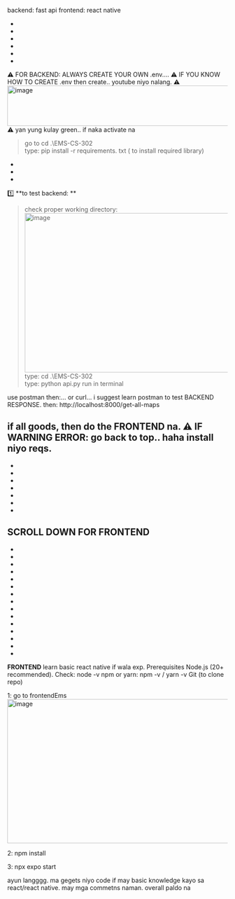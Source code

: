 backend: fast api
frontend: react native

-
-
-
-
-
-

⚠️ FOR BACKEND: ALWAYS CREATE YOUR OWN .env....
⚠️ IF YOU KNOW HOW TO CREATE .env   then create.. youtube niyo nalang.
⚠️ <img width="839" height="92" alt="image" src="https://github.com/user-attachments/assets/a8ac8a96-5ed1-4d97-90ac-6568ec9b6c78" />
⚠️ yan yung kulay green.. if naka activate na
> go to cd .\EMS-CS-302\
type: pip install -r requirements. txt   ( to install required library)
-
-
-
1️⃣ **to test backend: **
> check proper working directory:
> <img width="850" height="364" alt="image" src="https://github.com/user-attachments/assets/13a4e83e-8d6d-4b82-8a6a-039d5b756a39" />
> type:     cd .\EMS-CS-302\
> type:     python api.py
run in terminal

use postman then:... or curl... i suggest learn postman to test BACKEND RESPONSE.
then:
http://localhost:8000/get-all-maps

if all goods, then do the FRONTEND na.
⚠️ IF WARNING ERROR: go back to top.. haha install niyo reqs.
-
-
-
-
-
-
-
-
SCROLL DOWN FOR FRONTEND
-
-
-
-
-
-
-
-
-
-
-
-
-
-
-
-



**FRONTEND** learn basic react native if wala exp.
Prerequisites
Node.js (20+ recommended). Check: node -v
npm or yarn: npm -v / yarn -v
Git (to clone repo)

1: go to frontendEms
<img width="965" height="329" alt="image" src="https://github.com/user-attachments/assets/092a9182-22c2-4f8b-9a54-2bc8e0573682" />

2: npm install

3: npx expo start

ayun langggg. ma gegets niyo code if may basic knowledge kayo sa react/react native. may mga commetns naman. overall paldo na











